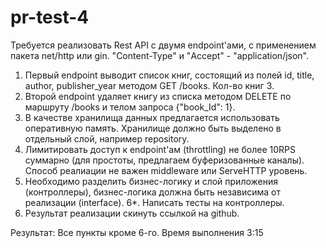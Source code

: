# pr-test-4

Требуется реализовать Rest API с двумя endpoint'ами, с применением пакета net/http или gin. "Content-Type" и "Accept" - "application/json".
1. Первый endpoint выводит список книг, состоящий из полей id, title, author, publisher_year методом GET /books. Кол-во книг 3.
2. Второй endpoint удаляет книгу из списка методом DELETE по маршруту /books и телом запроса {"book_Id": 1}.
3. В качестве хранилища данных предлагается использовать оперативную память. Хранилище должно быть выделено в отдельный слой, например repository.
4. Лимитировать доступ к endpoint'ам (throttling) не более 10RPS суммарно (для простоты, предлагаем буферизованные каналы). Способ реалиации не важен middleware или ServeHTTP уровень.
5. Необходимо разделить бизнес-логику и слой приложения (контроллеры), бизнес-логика должна быть независима от реализации (interface).
6*. Написать тесты на контроллеры.
7. Результат реализации скинуть ссылкой на github.

Результат:
Все пункты кроме 6-го.
Время выполнения 3:15
